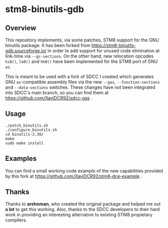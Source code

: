 # stm8-binutils-gdb
## Overview
This repository implements, via some patches, STM8 support for the GNU binutils package.
It has been forked from https://stm8-binutils-gdb.sourceforge.io/ in order to add support
for unused code elimination at link-time via `--gc-sections`. On the other hand, new relocation
opcodes `hi8()`, `lo8()` and `hh8()` have been implemented for the STM8 port of GNU `as`.

This is meant to be used with a fork of SDCC I created which generates GNU `as`-compatible assembly
files via the new `--gas`, `--function-sections` and `--data-sections` switches. These changes have not been integrated into SDCC's main branch, so you
can find them at https://github.com/XaviDCR92/sdcc-gas .
## Usage
```
./patch_binutils.sh
./configure_binutils.sh
cd binutils-2.30/
make
sudo make install
```
## Examples
You can find a small working code example of the new capabilities provided by this fork at
https://github.com/XaviDCR92/stm8-dce-example .
## Thanks
Thanks to **arehnman**, who created the original package and helped me out **a lot** to get this working.
Also, thanks to the SDCC developers to their hard work in providing an interesting alternative to
existing STM8 propietary compilers.
